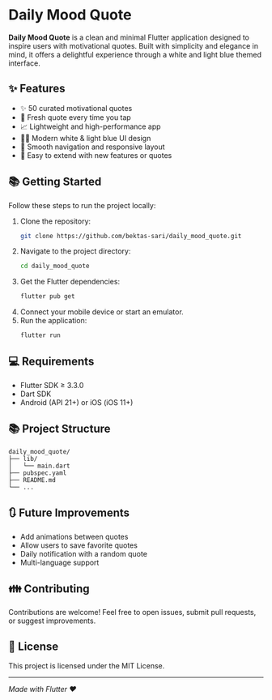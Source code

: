 # Daily Mood Quote

**Daily Mood Quote** is a clean and minimal Flutter application designed to inspire users with motivational quotes. 
Built with simplicity and elegance in mind, it offers a delightful experience through a white and light blue themed interface.

## ✨ Features

- ✨ 50 curated motivational quotes
- 📅 Fresh quote every time you tap
- 📈 Lightweight and high-performance app
- 🚶‍♂️ Modern white & light blue UI design
- 🌟 Smooth navigation and responsive layout
- 🔗 Easy to extend with new features or quotes

## 📚 Getting Started

Follow these steps to run the project locally:

1. Clone the repository:
   ```bash
   git clone https://github.com/bektas-sari/daily_mood_quote.git
   ```
2. Navigate to the project directory:
   ```bash
   cd daily_mood_quote
   ```
3. Get the Flutter dependencies:
   ```bash
   flutter pub get
   ```
4. Connect your mobile device or start an emulator.
5. Run the application:
   ```bash
   flutter run
   ```

## 💻 Requirements

- Flutter SDK ≥ 3.3.0
- Dart SDK
- Android (API 21+) or iOS (iOS 11+)

## 📚 Project Structure

```
daily_mood_quote/
├── lib/
│   └── main.dart
├── pubspec.yaml
├── README.md
└── ...
```

## 🔃 Future Improvements

- Add animations between quotes
- Allow users to save favorite quotes
- Daily notification with a random quote
- Multi-language support

## 👪 Contributing

Contributions are welcome! Feel free to open issues, submit pull requests, or suggest improvements.

## 📅 License

This project is licensed under the MIT License.

---

*Made with Flutter ❤️*

